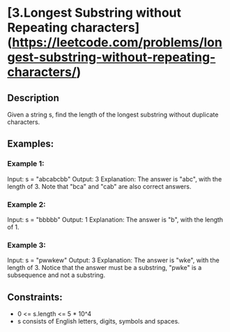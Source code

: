 # [3.Longest Substring without Repeating characters] (https://leetcode.com/problems/longest-substring-without-repeating-characters/) 

## Description

 Given a string s, find the length of the longest substring without duplicate characters.

## Examples:

### Example 1:

Input: s = "abcabcbb"
Output: 3
Explanation: The answer is "abc", with the length of 3. Note that "bca" and "cab" are also correct answers.

### Example 2:

Input: s = "bbbbb"
Output: 1
Explanation: The answer is "b", with the length of 1.

### Example 3:

Input: s = "pwwkew"
Output: 3
Explanation: The answer is "wke", with the length of 3.
Notice that the answer must be a substring, "pwke" is a subsequence and not a substring.

## Constraints:

* 0 <= s.length <= 5 * 10^4
* s consists of English letters, digits, symbols and spaces.